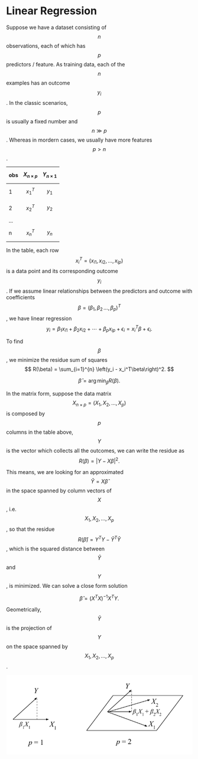 # Linear Regression

Suppose we have a dataset consisting of $$n$$ observations, each of which has $$p$$ predictors / feature.
As training data, each of the $$n$$ examples has an outcome $$y_i$$. In the classic scenarios, $$p$$ is usually a fixed number and $$ n \gg p $$. Whereas in mordern cases, we usually have more features $$p > n$$.

| obs |$$X_{n\times p}$$| $$Y_{n\times 1}$$ |
|-----|-----------|-----|
| 1   |    $$x_1^T$$  |$$y_1$$|
| 2   |    $$x_2^T$$  |$$y_2$$|
| ... |           |     |
| n   |    $$x_n^T$$  |$$y_n$$|

In the table, each row $$x_i^T = ( x_{i1}, x_{i2} , \ldots, x_{ip})$$ is a data point and its corresponding outcome $$y_i$$.
If we assume linear relationships between the predictors and outcome with coefficients $$\beta = (\beta_1, \beta_2\, \ldots, \beta_p)^T$$, we have linear regression
$$
y_i = \beta_1 x_{i1} + \beta_2 x_{i2}  + \cdots +  \beta_p x_{ip} + \epsilon_i = x_i^T \beta + \epsilon_i.
$$

To find $$\beta$$, we minimize the residue sum of squares 
$$
R(\beta) = \sum_{i=1}^{n} \left(y_i - x_i^T\beta\right)^2.
$$

$$
\hat{\beta} = \arg\min_{\beta}R(\beta).
$$

In the matrix form, suppose the data matrix $$X_{n\times p} = (X_1, X_2, \ldots, X_p)$$ is composed by $$p$$ columns in the table above, $$Y$$ is the vector which collects all the outcomes, we can write the residue as
$$
R(\beta) = \left| Y - X\beta \right|^2.
$$

This means, we are looking for an approximated $$\hat{Y} = X\hat{\beta}$$ in the space spanned by column vectors of $$X$$, i.e. $$X_1, X_2, \ldots, X_p$$, so that the residue $$R(\hat{\beta}) = Y^TY - \hat{Y}^T \hat{Y}$$, which is the squared distance between $$\hat{Y}$$ and $$Y$$, is minimized. We can solve a close form solution

$$
\hat{\beta} = \left(X^T X\right)^{-1}X^T Y.
$$

Geometrically, $$\hat{Y}$$ is the projection of $$Y$$ on the space spanned by $$X_1, X_2, \ldots, X_p$$.

<img src="figures/least-squares.pdf">